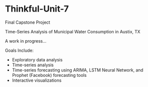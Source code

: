 # Thinkful-Unit-7
Final Capstone Project

Time-Series Analysis of Municipal Water Consumption in Austix, TX

A work in progress...


Goals Include:
* Exploratory data analysis
* Time-series analysis 
* Time-series forecasting using ARIMA, LSTM Neural Network, and Prophet (Facebook) forecasting tools
* Interactive visualizations
